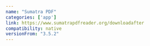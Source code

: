 ```yaml
---
name: "Sumatra PDF"
categories: ['app']
link: https://www.sumatrapdfreader.org/downloadafter
compatibility: native
versionFrom: "3.5.2"
---
```


